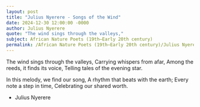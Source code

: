 ```yaml
---
layout: post
title: "Julius Nyerere - Songs of the Wind"
date: 2024-12-30 12:00:00 -0000
author: Julius Nyerere
quote: "The wind sings through the valleys,"
subject: African Nature Poets (19th–Early 20th century)
permalink: /African Nature Poets (19th–Early 20th century)/Julius Nyerere/Julius Nyerere - Songs of the Wind
---
```


The wind sings through the valleys,
Carrying whispers from afar,
Among the reeds, it finds its voice,
Telling tales of the evening star.

In this melody, we find our song,
A rhythm that beats with the earth;
Every note a step in time,
Celebrating our shared worth.


- Julius Nyerere
